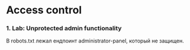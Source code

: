 # Access control

### 1. Lab: Unprotected admin functionality

В robots.txt лежал ендпоинт administrator-panel, который не защищен.
